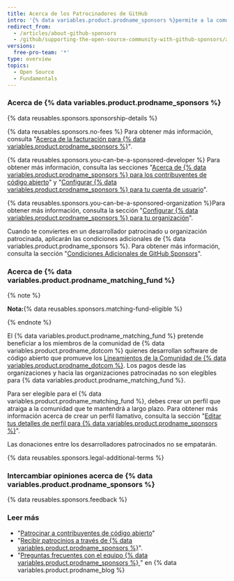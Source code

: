 ```yaml
---
title: Acerca de los Patrocinadores de GitHub
intro: '{% data variables.product.prodname_sponsors %}permite a la comunidad de desarrolladores apoyar financieramente al personal y organizaciones que diseñan, construyen y mantienen los proyectos de código abierto de los cuales dependen, directamente en {% data variables.product.product_name %}.'
redirect_from:
  - /articles/about-github-sponsors
  - /github/supporting-the-open-source-community-with-github-sponsors/about-github-sponsors
versions:
  free-pro-team: '*'
type: overview
topics:
  - Open Source
  - Fundamentals
---
```


### Acerca de {% data variables.product.prodname_sponsors %}

{% data reusables.sponsors.sponsorship-details %}

{% data reusables.sponsors.no-fees %} Para obtener más información, consulta "[Acerca de la facturación para {% data variables.product.prodname_sponsors %}](/articles/about-billing-for-github-sponsors)".

{% data reusables.sponsors.you-can-be-a-sponsored-developer %} Para obtener más información, consulta las secciones "[Acerca de {% data variables.product.prodname_sponsors %} para los contribuyentes de código abierto](/sponsors/receiving-sponsorships-through-github-sponsors/about-github-sponsors-for-open-source-contributors)" y "[Configurar {% data variables.product.prodname_sponsors %} para tu cuenta de usuario](/sponsors/receiving-sponsorships-through-github-sponsors/setting-up-github-sponsors-for-your-user-account)".

{% data reusables.sponsors.you-can-be-a-sponsored-organization %}Para obtener más información, consulta la sección "[Configurar {% data variables.product.prodname_sponsors %} para tu organización](/sponsors/receiving-sponsorships-through-github-sponsors/setting-up-github-sponsors-for-your-organization)".

Cuando te conviertes en un desarrollador patrocinado u organización patrocinada, aplicarán las condiciones adicionales de {% data variables.product.prodname_sponsors %}. Para obtener más información, consulta la sección "[Condiciones Adicionales de GitHub Sponsors](/github/site-policy/github-sponsors-additional-terms)".

### Acerca de {% data variables.product.prodname_matching_fund %}

{% note %}

**Nota:**{% data reusables.sponsors.matching-fund-eligible %}

{% endnote %}

El {% data variables.product.prodname_matching_fund %} pretende beneficiar a los miembros de la comunidad de {% data variables.product.prodname_dotcom %} quienes desarrollan software de código abierto que promueve los [Lineamientos de la Comunidad de {% data variables.product.prodname_dotcom %}](/github/site-policy/github-community-guidelines). Los pagos desde las organizaciones y hacia las organizaciones patrocinadas no son elegibles para {% data variables.product.prodname_matching_fund %}.

Para ser elegible para el {% data variables.product.prodname_matching_fund %}, debes crear un perfil que atraiga a la comunidad que te mantendrá a largo plazo. Para obtener más información acerca de crear un perfil llamativo, consulta la sección "[Editar tus detalles de perfil para {% data variables.product.prodname_sponsors %}](/sponsors/receiving-sponsorships-through-github-sponsors/editing-your-profile-details-for-github-sponsors)".

Las donaciones entre los desarrolladores patrocinados no se empatarán.

{% data reusables.sponsors.legal-additional-terms %}

### Intercambiar opiniones acerca de {% data variables.product.prodname_sponsors %}

{% data reusables.sponsors.feedback %}

### Leer más
- "[Patrocinar a contribuyentes de código abierto](/sponsors/sponsoring-open-source-contributors)"
- "[Recibir patrocinios a través de {% data variables.product.prodname_sponsors %}](/sponsors/receiving-sponsorships-through-github-sponsors)".
- "[Preguntas frecuentes con el equipo {% data variables.product.prodname_sponsors %} ](https://github.blog/2019-06-12-faq-with-the-github-sponsors-team/)" en {% data variables.product.prodname_blog %}
